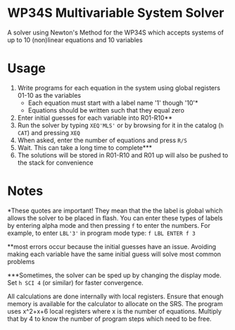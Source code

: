 WP34S Multivariable System Solver
=================================
A solver using Newton's Method for the WP34S which accepts systems of up to 10 (non)linear equations and 10 variables
# Usage
1. Write programs for each equation in the system using global registers 01-10 as the variables
    * Each equation must start with a label name '1' though '10'*
    * Equations should be written such that they equal zero
2. Enter initial guesses for each variable into R01-R10**
3. Run the solver by typing `XEQ'MLS'` or by browsing for it in the catalog (`h CAT`) and pressing `XEQ`
4. When asked, enter the number of equations and press `R/S`
5. Wait. This can take a long time to complete***
6. The solutions will be stored in R01-R10 and R01 up will also be pushed to the stack for convenience
# Notes
*These quotes are important! They mean that the the label is global which allows the solver to be placed in flash. You can enter these types of labels by entering alpha mode and then pressing `f` to enter the numbers.
For example, to enter `LBL'3'` in program mode type: `f LBL ENTER f 3`

**most errors occur because the initial guesses have an issue. Avoiding making each variable have the same initial guess will solve most common problems

***Sometimes, the solver can be sped up by changing the display mode. Set `h SCI 4` (or similar) for faster convergence.

All calculations are done internally with local registers. Ensure that enough memory is available for the calculator to allocate on the SRS. The program uses x^2+x+6 local registers where x is the number of equations. Multiply that by 4 to know the number of program steps which need to be free.

